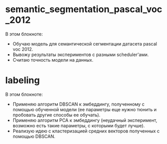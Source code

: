# semantic_segmentation_pascal_voc_2012
В этом блокноте:
- Обучаю модель для семантической сегментации датасета pascal voc 2012.
- Вывожу результаты экспериментов с разными scheduler'ами.
- Считаю точность модели на данных.

# labeling
В этом блокноте:
- Применяю алгоритм DBSCAN к эмбеддингу, полученному с помощью обученной модели (ее параметры еще нужно тюнить и пробовать другие способы ее обучать).
- Применяю алгоритм PCA к эмбеддингу (неудачный эксперимент, возможно есть такие параметры, с которыми будет лучше).
- Реализую идею с кластеризацией средних векторов полученных с помощью DBSCAN.
